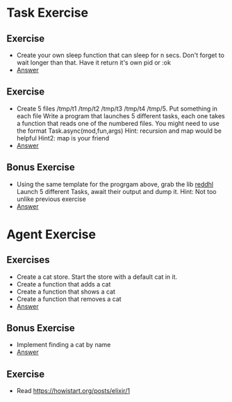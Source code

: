# Task Exercise
## Exercise
* Create your own sleep function that can sleep for n secs. Don't forget to wait longer than that.
  Have it return it's own pid or :ok
* [Answer](https://gist.github.com/MonkeyIsNull/7deb099da777178068e0)

## Exercise
* Create 5 files /tmp/t1 /tmp/t2 /tmp/t3 /tmp/t4 /tmp/5. Put something in each file
  Write a program that launches 5 different tasks, each one takes a function that reads
  one of the numbered files. You might need to use the format Task.async(mod,fun,args)
  Hint: recursion and map would be helpful
  Hint2: map is your friend
* [Answer](https://gist.github.com/MonkeyIsNull/3cb5afcb8cfe00c63f5c)

## Bonus Exercise
* Using the same template for the progrgam above, grab the lib [reddhl](https://hex.pm/packages/reddhl) 
  Launch 5 different Tasks, await their output and dump it. 
  Hint: Not too unlike previous exercise
*  [Answer](https://gist.github.com/MonkeyIsNull/13aec9eac86489db15f2)

# Agent Exercise
## Exercises
* Create a cat store. Start the store with a default cat in it.
* Create a function that adds a cat
* Create a function that shows a cat
* Create a function that removes a cat
* [Answer](https://gist.github.com/MonkeyIsNull/d70bf3cc15cfea961e2a)

## Bonus Exercise
* Implement finding a cat by name
* [Answer](https://gist.github.com/MonkeyIsNull/afd0c270da25a31c822f65646cdfc1e3)
## Exercise 
* Read https://howistart.org/posts/elixir/1
 
